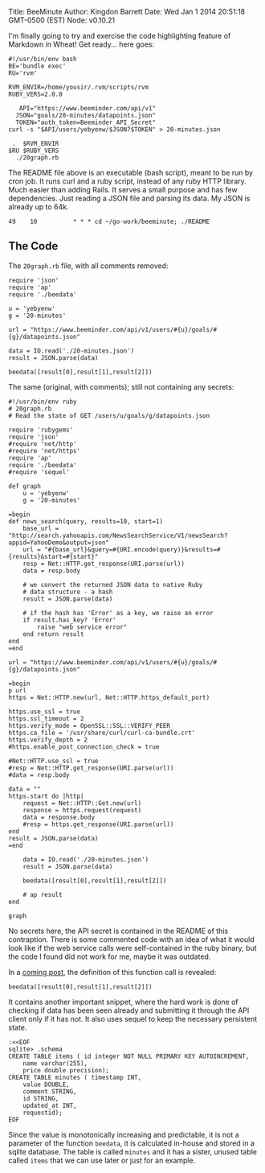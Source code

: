 Title: BeeMinute
Author: Kingdon Barrett
Date: Wed Jan  1 2014 20:51:18 GMT-0500 (EST)
Node: v0.10.21

I'm finally going to try and exercise the code highlighting feature of Markdown
in Wheat!  Get ready... here goes:

	#!/usr/bin/env bash
	BE='bundle exec'
	RU='rvm'
	
	RVM_ENVIR=/home/yousir/.rvm/scripts/rvm
	RUBY_VERS=2.0.0
	
	   API="https://www.beeminder.com/api/v1"
	  JSON="goals/20-minutes/datapoints.json"
	  TOKEN="auth_token=Beeminder_API_Secret"
	curl -s "$API/users/yebyenw/$JSON?$TOKEN" > 20-minutes.json
	
	 .  $RVM_ENVIR
	$RU $RUBY_VERS
	  ./20graph.rb

The README file above is an executable (bash script), meant to be run by cron
job.  It runs curl and a ruby script, instead of any ruby HTTP library.  Much
easier than adding Rails.  It serves a small purpose and has few dependencies.
Just reading a JSON file and parsing its data.  My JSON is already up to 64k.

	49    10          * * * cd ~/go-work/beeminute; ./README

## The Code

The `20graph.rb` file, with all comments removed:

	require 'json'
	require 'ap'
	require './beedata'
	
	u = 'yebyenw'
	g = '20-minutes'
	
	url = "https://www.beeminder.com/api/v1/users/#{u}/goals/#{g}/datapoints.json"
	
	data = IO.read('./20-minutes.json')
	result = JSON.parse(data)
	
	beedata([result[0],result[1],result[2]])

The same (original, with comments); still not containing any secrets:

	#!/usr/bin/env ruby
	# 20graph.rb
	# Read the state of GET /users/u/goals/g/datapoints.json
	
	require 'rubygems'
	require 'json'
	#require 'net/http'
	#require 'net/https'
	require 'ap'
	require './beedata'
	#require 'sequel'
	
	def graph
	    u = 'yebyenw'
	    g = '20-minutes'
	
	=begin
	def news_search(query, results=10, start=1)
	    base_url = "http://search.yahooapis.com/NewsSearchService/V1/newsSearch?appid=YahooDemo&output=json"
	    url = "#{base_url}&query=#{URI.encode(query)}&results=#{results}&start=#{start}"
	    resp = Net::HTTP.get_response(URI.parse(url))
	    data = resp.body
	
	    # we convert the returned JSON data to native Ruby
	    # data structure - a hash
	    result = JSON.parse(data)
	
	    # if the hash has 'Error' as a key, we raise an error
	    if result.has_key? 'Error'
	        raise "web service error" 
	    end return result 
	end
	=end
	
	url = "https://www.beeminder.com/api/v1/users/#{u}/goals/#{g}/datapoints.json"
	
	=begin
	p url
	https = Net::HTTP.new(url, Net::HTTP.https_default_port)
	
	https.use_ssl = true
	https.ssl_timeout = 2
	https.verify_mode = OpenSSL::SSL::VERIFY_PEER
	https.ca_file = '/usr/share/curl/curl-ca-bundle.crt'
	https.verify_depth = 2
	#https.enable_post_connection_check = true
	
	#Net::HTTP.use_ssl = true
	#resp = Net::HTTP.get_response(URI.parse(url))
	#data = resp.body
	
	data = ""
	https.start do |http|
	    request = Net::HTTP::Get.new(url)
	    response = https.request(request)
	    data = response.body
	    #resp = https.get_response(URI.parse(url))
	end
	result = JSON.parse(data)
	=end
	
	    data = IO.read('./20-minutes.json')
	    result = JSON.parse(data)
	
	    beedata([result[0],result[1],result[2]])
	
	    # ap result
	end
	
	graph

No secrets here, the API secret is contained in the README of this contraption.
There is some commented code with an idea of what it would look like if the web
service calls were self-contained in the ruby binary, but the code I found did
not work for me, maybe it was outdated.

In a [coming post][], the definition of this function call is revealed:

	beedata([result[0],result[1],result[2]])

It contains another important snippet, where the hard work is done of checking
if data has been seen already and submitting it through the API client only if
it has not.  It also uses sequel to keep the necessary persistent state.

	:<<EOF
	sqlite> .schema
	CREATE TABLE items ( id integer NOT NULL PRIMARY KEY AUTOINCREMENT, 
	    name varchar(255),
	    price double precision);
	CREATE TABLE minutes ( timestamp INT, 
	    value DOUBLE,
	    comment STRING, 
	    id STRING,
	    updated_at INT,
	    requestid);
	EOF


Since the value is monotonically increasing and predictable, it is not a
parameter of the function `beedata`, it is calculated in-house and stored in a
sqlite database.  The table is called `minutes` and it has a sister, unused
table called `items` that we can use later or just for an example.

[coming post]: /placeholder
